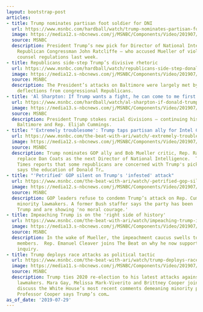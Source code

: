 ```yaml
---
layout: bootstrap-post
articles:
- title: Trump nominates partisan foot soldier for DNI
  url: https://www.msnbc.com/hardball/watch/trump-nominates-partisan-foot-soldier-for-dni-64845893514
  image: https://media12.s-nbcnews.com/j/MSNBC/Components/Video/201907/n_hardball_dni_190729_1920x1080.nbcnews-fp-1200-630.jpg
  source: MSNBC
  description: President Trump’s new pick for Director of National Intelligence is
    Republican Congressman John Ratcliffe – who accused Mueller of violating special
    counsel regulations last week.
- title: Republicans side-step Trump’s divisive rhetoric
  url: https://www.msnbc.com/hardball/watch/republicans-side-step-donald-trump-s-divisive-rhetoric-64842821560
  image: https://media12.s-nbcnews.com/j/MSNBC/Components/Video/201907/n_hardball_gop_190729_1920x1080.nbcnews-fp-1200-630.jpg
  source: MSNBC
  description: The President’s attacks on Baltimore were largely met by shrugs and
    deflections from congressional Republicans.
- title: 'Al Sharpton: If Trump wants a fight, he can come to me first'
  url: https://www.msnbc.com/hardball/watch/al-sharpton-if-donald-trump-wants-a-fight-he-can-come-to-me-first-64841285984
  image: https://media13.s-nbcnews.com/j/MSNBC/Components/Video/201907/n_hardball_sharpton_190729_1920x1080.nbcnews-fp-1200-630.jpg
  source: MSNBC
  description: President Trump stokes racial divisions – continuing his attacks on
    Baltimore and Rep. Elijah Cummings.
- title: "'Extremely troublesome': Trump taps partisan ally for Intel Chief"
  url: https://www.msnbc.com/the-beat-with-ari/watch/-extremely-troublesome-trump-taps-partisan-ally-for-intel-chief-64839749550
  image: https://media12.s-nbcnews.com/j/MSNBC/Components/Video/201907/n_ari_dblock_190729_1920x1080.nbcnews-fp-1200-630.jpg
  source: MSNBC
  description: Trump nominates GOP ally and Bob Mueller critic, Rep. Ratcliffe to
    replace Dan Coats as the next Director of National Intelligence.  The New York
    Times reports that some republicans are concerned with Trump's pick.  Tim O’Brien
    says the education of Donald Tr…
- title: "'Petrified' GOP silent on Trump's 'infested' attack"
  url: https://www.msnbc.com/the-beat-with-ari/watch/-petrified-gop-silent-on-trump-s-infested-attack-64839237785
  image: https://media12.s-nbcnews.com/j/MSNBC/Components/Video/201907/n_ari_cblock_190729_1920x1080.nbcnews-fp-1200-630.jpg
  source: MSNBC
  description: GOP leaders refuse to condemn Trump’s attack on Rep. Cummings and other
    minority lawmakers. A former Bush staffer says the party has been 'bullied' by
    Trump and are showing 'no moral courage.'
- title: Impeaching Trump is on the 'right side of history'
  url: https://www.msnbc.com/the-beat-with-ari/watch/impeaching-trump-is-on-the-right-side-of-history-64838213632
  image: https://media13.s-nbcnews.com/j/MSNBC/Components/Video/201907/n_ari_bblock_190729_1920x1080.nbcnews-fp-1200-630.jpg
  source: MSNBC
  description: In the wake of Mueller, the impeachment caucus swells to 108 democratic
    members.  Rep. Emanuel Cleaver joins The Beat on why he now supports an impeachment
    inquiry.
- title: Trump deploys race attacks as political tactic
  url: https://www.msnbc.com/the-beat-with-ari/watch/trump-deploys-race-attacks-as-political-tactic-64838213540
  image: https://media11.s-nbcnews.com/j/MSNBC/Components/Video/201907/n_ari_ablockpanel_190729_1920x1080.nbcnews-fp-1200-630.jpg
  source: MSNBC
  description: Trump ties 2020 re-election to his latest attacks against minority
    lawmakers. Mara Gay, Melissa Mark-Viverito and Brittney Cooper join The Beat to
    discuss the White House’s most recent comments demeaning minority politicians.
    Professor Cooper says Trump’s com…
as_of_date: '2019-07-29'
---
```


